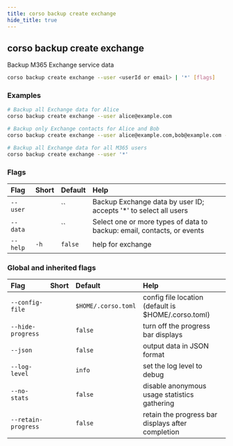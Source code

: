 ```yaml
---
title: corso backup create exchange
hide_title: true
---
```

## corso backup create exchange

Backup M365 Exchange service data

```bash
corso backup create exchange --user <userId or email> | '*' [flags]
```

### Examples

```bash
# Backup all Exchange data for Alice
corso backup create exchange --user alice@example.com

# Backup only Exchange contacts for Alice and Bob
corso backup create exchange --user alice@example.com,bob@example.com --data contacts

# Backup all Exchange data for all M365 users 
corso backup create exchange --user '*'
```

### Flags

|Flag|Short|Default|Help|
|:----|:-----|:-------|:----|
|`--user`||``|Backup Exchange data by user ID; accepts '*' to select all users|
|`--data`||``|Select one or more types of data to backup: email, contacts, or events|
|`--help`|`-h`|`false`|help for exchange|

### Global and inherited flags

|Flag|Short|Default|Help|
|:----|:-----|:-------|:----|
|`--config-file`||`$HOME/.corso.toml`|config file location (default is $HOME/.corso.toml)|
|`--hide-progress`||`false`|turn off the progress bar displays|
|`--json`||`false`|output data in JSON format|
|`--log-level`||`info`|set the log level to debug|info|warn|error|
|`--no-stats`||`false`|disable anonymous usage statistics gathering|
|`--retain-progress`||`false`|retain the progress bar displays after completion|

